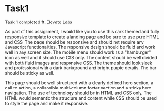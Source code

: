# Task1
Task 1 completed ft. Elevate Labs


As part of this assignment, I would like you to use this dark themed and fully responsive template to create a landing page and be sure to use pure HTML and CSS. The page should be responsive and should not require any Javascript functionalities. The responsive design should be fluid and work well in any screen size. The mobile menu should work as a "hamburger" icon as well and it should use CSS only. The content should be well divided with both fluid images and responsive CSS. The theme should look sleek and professional with a dark background and bright purple details. The bar should be sticky as well.

This page should be well structured with a clearly defined hero section, a call to action, a collapsible multi-column footer section and a sticky hero navigation. The use of technology should be in HTML and CSS only. The HTML would semantic the structure and content while CSS should be used to style the page and make it responsive.
